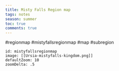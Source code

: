 ---title: Misty Falls Region maptags: notesseason: summertoc: truecomments: true---
#regionmap #mistyfallsregionmap #map #subregion 

```leaflet
id: mistyfallsregionmap
image: [[Ursia-mistyfalls-kingdom.png]]
defaultZoom: 10
zoomDelta: .5
```
